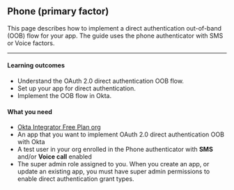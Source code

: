 ## Phone (primary factor)

This page describes how to implement a direct authentication out-of-band (OOB) flow for your app. The guide uses the phone authenticator with SMS or Voice factors.

---

#### Learning outcomes

* Understand the OAuth 2.0 direct authentication OOB flow.
* Set up your app for direct authentication.
* Implement the OOB flow in Okta.

#### What you need

* [Okta Integrator Free Plan org](https://developer.okta.com/signup)
* An app that you want to implement OAuth 2.0 direct authentication OOB with Okta
* A test user in your org enrolled in the Phone authenticator with **SMS** and/or **Voice call** enabled
* The super admin role assigned to you. When you create an app, or update an existing app, you must have super admin permissions to enable direct authentication grant types.

<ApiAmProdWarning />
